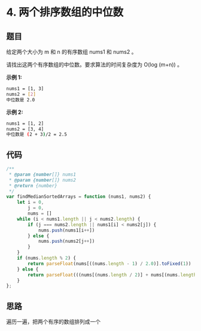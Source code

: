# 4. 两个排序数组的中位数

## 题目

给定两个大小为 m 和 n 的有序数组 nums1 和 nums2 。

请找出这两个有序数组的中位数。要求算法的时间复杂度为 O(log (m+n)) 。

**示例 1:**

```bash
nums1 = [1, 3]
nums2 = [2]
中位数是 2.0
```

**示例 2:**

```bash
nums1 = [1, 2]
nums2 = [3, 4]
中位数是 (2 + 3)/2 = 2.5
```

## 代码

```js
/**
 * @param {number[]} nums1
 * @param {number[]} nums2
 * @return {number}
 */
var findMedianSortedArrays = function (nums1, nums2) {
    let i = 0,
        j = 0,
        nums = []
    while (i < nums1.length || j < nums2.length) {
        if (j === nums2.length || nums1[i] < nums2[j]) {
            nums.push(nums1[i++])
        } else {
            nums.push(nums2[j++])
        }
    }
    if (nums.length % 2) {
        return parseFloat(nums[((nums.length - 1) / 2.0)].toFixed(1))
    } else {
        return parseFloat(((nums[(nums.length / 2)] + nums[(nums.length / 2) - 1]) / 2).toFixed(1))
    }
};
```

## 思路

遍历一遍，把两个有序的数组排列成一个